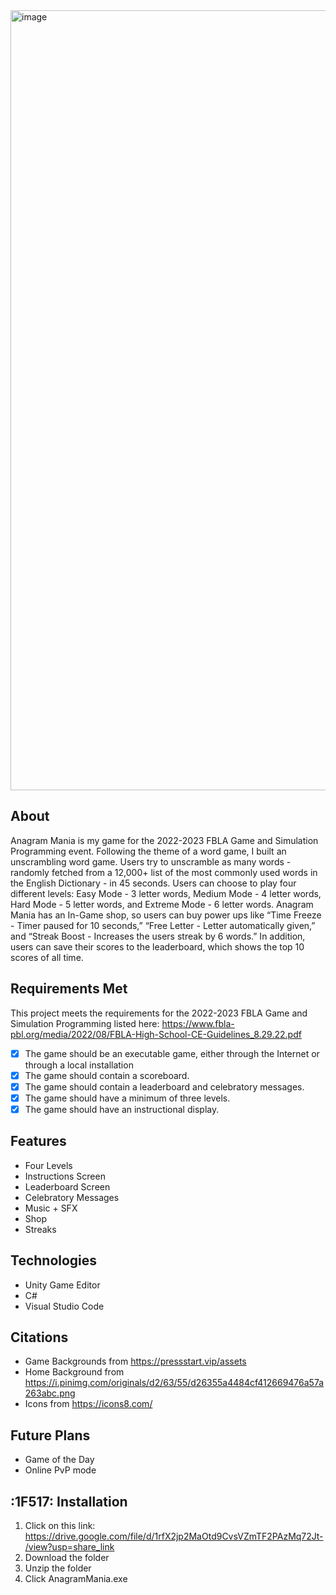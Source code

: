 <img width="1248" alt="image" src="https://user-images.githubusercontent.com/82910597/231650725-65d9e48c-4536-4113-9227-1b3cef8dfc8c.png">

## About ##
Anagram Mania is my game for the 2022-2023 FBLA Game and Simulation Programming event. Following the theme of a word game, I built an unscrambling word game. Users try to unscramble as many words - randomly fetched from a 12,000+ list of the most commonly used words in the English Dictionary - in 45 seconds. Users can choose to play four different levels: Easy Mode - 3 letter words, Medium Mode - 4 letter words, Hard Mode - 5 letter words, and Extreme Mode - 6 letter words. Anagram Mania has an In-Game shop, so users can buy power ups like “Time Freeze - Timer paused for 10 seconds,” “Free Letter - Letter automatically given,” and “Streak Boost - Increases the users streak by 6 words.” In addition, users can save their scores to the leaderboard, which shows the top 10 scores of all time. 

## Requirements Met ##
This project meets the requirements for the 2022-2023 FBLA Game and Simulation Programming listed here: https://www.fbla-pbl.org/media/2022/08/FBLA-High-School-CE-Guidelines_8.29.22.pdf
- [x] The game should be an executable game, either through the Internet or
through a local installation
- [x] The game should contain a scoreboard.
- [x] The game should contain a leaderboard and celebratory messages.
- [x] The game should have a minimum of three levels.
- [x] The game should have an instructional display.

## Features ##
* Four Levels
* Instructions Screen
* Leaderboard Screen
* Celebratory Messages
* Music + SFX
* Shop
* Streaks

## Technologies ##
* Unity Game Editor
* C#
* Visual Studio Code
## Citations ##
* Game Backgrounds from https://pressstart.vip/assets
* Home Background from https://i.pinimg.com/originals/d2/63/55/d26355a4484cf412669476a57a263abc.png
* Icons from https://icons8.com/

## Future Plans ##
* Game of the Day
* Online PvP mode

## :1F517: Installation ##
1. Click on this link: https://drive.google.com/file/d/1rfX2jp2MaOtd9CvsVZmTF2PAzMq72Jt-/view?usp=share_link
2. Download the folder
3. Unzip the folder
4. Click AnagramMania.exe
